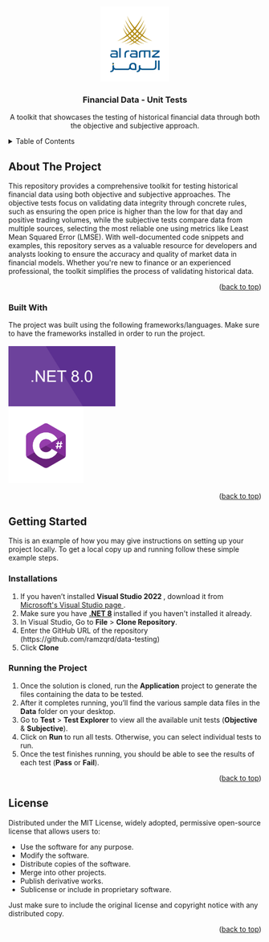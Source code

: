 <!-- PROJECT LOGO -->
<br />
<div align="center" id="readme-top">
  <a href="https://alramz.ae/">
    <img src="images/logo.png" alt="Logo" width="auto" height="150">
  </a>

  <h3 align="center"> Financial Data - Unit Tests </h3>

  <p align="center">
    A toolkit that showcases the testing of historical financial data through both the objective and subjective approach.
  </p>
</div>



<!-- TABLE OF CONTENTS -->
<details>
  <summary>Table of Contents</summary>
  <ol>
    <li>
      <a href="#about-the-project">About The Project</a>
      <ul>
        <li><a href="#built-with">Built With</a></li>
      </ul>
    </li>
    <li>
      <a href="#getting-started">Getting Started</a>
      <ul>
        <li><a href="#installations">Installations</a></li>
        <li><a href="#running">Running the Project</a></li>
      </ul>
    </li>
    <li><a href="#license">License</a></li>
  </ol>
</details>


<!-- ABOUT THE PROJECT -->
## About The Project
This repository provides a comprehensive toolkit for testing historical financial data using both objective and subjective approaches. The objective tests focus on validating data integrity through concrete rules, such as ensuring the open price is higher than the low for that day and positive trading volumes, while the subjective tests compare data from multiple sources, selecting the most reliable one using metrics like Least Mean Squared Error (LMSE). With well-documented code snippets and examples, this repository serves as a valuable resource for developers and analysts looking to ensure the accuracy and quality of market data in financial models. Whether you're new to finance or an experienced professional, the toolkit simplifies the process of validating historical data.
<p id="about-the-project" align="right">(<a href="#readme-top">back to top</a>)</p>

### Built With
<div ></div>
The project was built using the following frameworks/languages. Make sure to have the frameworks installed in order to run the project.
<br> <br>
<a href="https://dotnet.microsoft.com/en-us/download/dotnet/8.0">
    <img src="images/dotnet.png" alt="Logo" width="auto" height="120">
</a>
 <br>
<a href="https://dotnet.microsoft.com/en-us/languages/csharp">
    <img src="images/csharp.png" alt="Logo" width="auto" height="150">
  </a>


<p id="built-with" align="right">(<a href="#readme-top">back to top</a>)</p>



<!-- GETTING STARTED -->
## Getting Started
<div  id="getting-started"> </div>
This is an example of how you may give instructions on setting up your project locally.
To get a local copy up and running follow these simple example steps.

<h3> Installations </h3>
<div  id="installations"> </div>
<ol>
  <li> If you haven’t installed <b> Visual Studio 2022 </b>, download it from <a href = "https://visualstudio.microsoft.com/"> Microsoft's Visual Studio page </a>. </li>
  <li> Make sure you have <b><a href="https://dotnet.microsoft.com/en-us/download/dotnet/8.0">.NET 8</a> </b> installed if you haven't installed it already. </li>
  <li> In Visual Studio, Go to <b>File</b> > <b>Clone Repository</b>.</li>
  <li> Enter the GitHub URL of the repository (https://github.com/ramzqrd/data-testing) </li>
  <li> Click <b>Clone</b></li>
</ol>
<h3> Running the Project </h3>
<div  id="running"> </div>
<ol>
  <li> Once the solution is cloned, run the <b>Application</b> project to generate the files containing the data to be tested.</li>
  <li> After it completes running, you’ll find the various sample data files in the <b>Data</b> folder on your desktop. </li>
  <li> Go to <b>Test</b> > <b>Test Explorer</b> to view all the available unit tests (<b>Objective</b> & <b>Subjective</b>). </li>
  <li> Click on <b>Run</b> to run all tests. Otherwise, you can select individual tests to run.</li>
  <li> Once the test finishes running, you should be able to see the results of each test (<b>Pass</b> or <b>Fail</b>). </li>
</ol>
<p align="right">(<a href="#readme-top">back to top</a>)</p>

<!-- License -->
## License
<div  id="license"> </div>
Distributed under the MIT License, widely adopted, permissive open-source license that allows users to:
<ul> 
<li> Use the software for any purpose. </li>
<li> Modify the software. </li>
<li> Distribute copies of the software. </li>
<li> Merge into other projects. </li>
<li> Publish derivative works. </li>
<li> Sublicense or include in proprietary software. </li>
</ul>
Just make sure to include the original license and copyright notice with any distributed copy.
<p align="right">(<a href="#readme-top">back to top</a>)</p>

